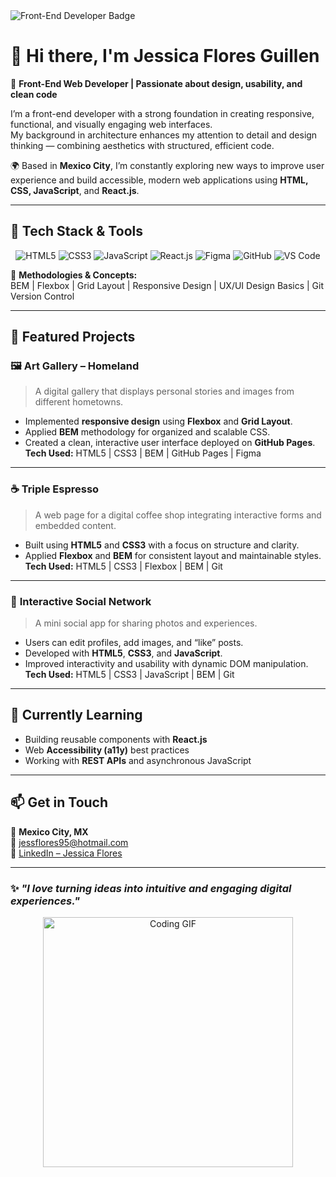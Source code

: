 
<img src="https://img.shields.io/badge/Front--End%20Developer-%F0%9F%8C%9F-blueviolet?style=for-the-badge" alt="Front-End Developer Badge" />

# 👋 Hi there, I'm **Jessica Flores Guillen**

🎨 **Front-End Web Developer | Passionate about design, usability, and clean code**

I’m a front-end developer with a strong foundation in creating responsive, functional, and visually engaging web interfaces.  
My background in architecture enhances my attention to detail and design thinking — combining aesthetics with structured, efficient code.

🌍 Based in **Mexico City**, I’m constantly exploring new ways to improve user experience and build accessible, modern web applications using **HTML, CSS, JavaScript**, and **React.js**.

---

## 🧠 Tech Stack & Tools

<p align="center">
  <img src="https://img.shields.io/badge/HTML5-E34F26?style=for-the-badge&logo=html5&logoColor=white" alt="HTML5" />
  <img src="https://img.shields.io/badge/CSS3-1572B6?style=for-the-badge&logo=css3&logoColor=white" alt="CSS3" />
  <img src="https://img.shields.io/badge/JavaScript-ES6+-F7DF1E?style=for-the-badge&logo=javascript&logoColor=black" alt="JavaScript" />
  <img src="https://img.shields.io/badge/React.js-61DAFB?style=for-the-badge&logo=react&logoColor=black" alt="React.js" />
  <img src="https://img.shields.io/badge/Figma-F24E1E?style=for-the-badge&logo=figma&logoColor=white" alt="Figma" />
  <img src="https://img.shields.io/badge/GitHub-181717?style=for-the-badge&logo=github&logoColor=white" alt="GitHub" />
  <img src="https://img.shields.io/badge/VS%20Code-007ACC?style=for-the-badge&logo=visualstudiocode&logoColor=white" alt="VS Code" />
</p>

🧩 **Methodologies & Concepts:**  
BEM | Flexbox | Grid Layout | Responsive Design | UX/UI Design Basics | Git Version Control

---

## 🚀 Featured Projects

### 🖼️ **Art Gallery – Homeland**
> A digital gallery that displays personal stories and images from different hometowns.

- Implemented **responsive design** using **Flexbox** and **Grid Layout**.  
- Applied **BEM** methodology for organized and scalable CSS.  
- Created a clean, interactive user interface deployed on **GitHub Pages**.  
**Tech Used:** HTML5 | CSS3 | BEM | GitHub Pages | Figma  

---

### ☕ **Triple Espresso**
> A web page for a digital coffee shop integrating interactive forms and embedded content.

- Built using **HTML5** and **CSS3** with a focus on structure and clarity.  
- Applied **Flexbox** and **BEM** for consistent layout and maintainable styles.  
**Tech Used:** HTML5 | CSS3 | Flexbox | BEM | Git  

---

### 📸 **Interactive Social Network**
> A mini social app for sharing photos and experiences.

- Users can edit profiles, add images, and “like” posts.  
- Developed with **HTML5**, **CSS3**, and **JavaScript**.  
- Improved interactivity and usability with dynamic DOM manipulation.  
**Tech Used:** HTML5 | CSS3 | JavaScript | BEM | Git  

---

## 🌱 Currently Learning

- Building reusable components with **React.js**
- Web **Accessibility (a11y)** best practices
- Working with **REST APIs** and asynchronous JavaScript

---

## 📫 Get in Touch

📍 **Mexico City, MX**  
📧 [jessflores95@hotmail.com](mailto:jessflores95@hotmail.com)  
🔗 [LinkedIn – Jessica Flores](https://www.linkedin.com/in/jessica-flores-38b526266/)  

---

### ✨ *"I love turning ideas into intuitive and engaging digital experiences."*  
<p align="center">
  <img src="https://media.giphy.com/media/v1.Y2lkPTc5MGI3NjExZWUzOWU3OGFhMzEwMTEyOTMwYjZlNTgxY2U1YWM1MDEyOWMyOTdlZiZjdD1n/qgQUggAC3Pfv687qPC/giphy.gif" width="400" alt="Coding GIF" />
</p>
